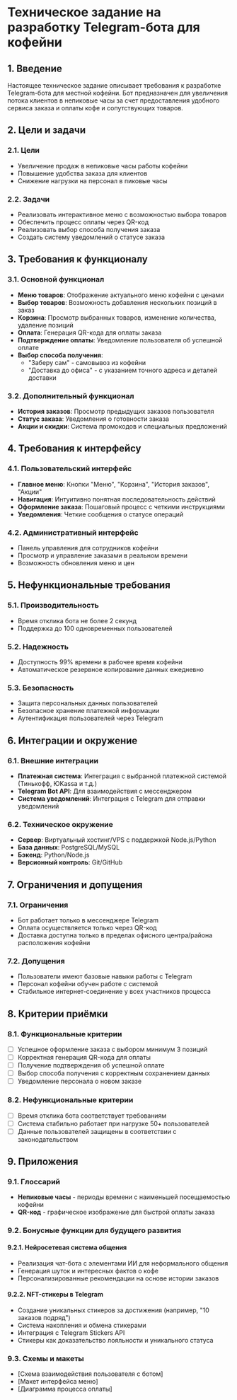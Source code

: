 # Техническое задание на разработку Telegram-бота для кофейни

## 1. Введение
Настоящее техническое задание описывает требования к разработке Telegram-бота для местной кофейни. Бот предназначен для увеличения потока клиентов в непиковые часы за счет предоставления удобного сервиса заказа и оплаты кофе и сопутствующих товаров.

## 2. Цели и задачи
### 2.1. Цели
- Увеличение продаж в непиковые часы работы кофейни
- Повышение удобства заказа для клиентов
- Снижение нагрузки на персонал в пиковые часы

### 2.2. Задачи
- Реализовать интерактивное меню с возможностью выбора товаров
- Обеспечить процесс оплаты через QR-код
- Реализовать выбор способа получения заказа
- Создать систему уведомлений о статусе заказа

## 3. Требования к функционалу
### 3.1. Основной функционал
- **Меню товаров**: Отображение актуального меню кофейни с ценами
- **Выбор товаров**: Возможность добавления нескольких позиций в заказ
- **Корзина**: Просмотр выбранных товаров, изменение количества, удаление позиций
- **Оплата**: Генерация QR-кода для оплаты заказа
- **Подтверждение оплаты**: Уведомление пользователя об успешной оплате
- **Выбор способа получения**: 
  - "Заберу сам" - самовывоз из кофейни
  - "Доставка до офиса" - с указанием точного адреса и деталей доставки

### 3.2. Дополнительный функционал
- **История заказов**: Просмотр предыдущих заказов пользователя
- **Статус заказа**: Уведомления о готовности заказа
- **Акции и скидки**: Система промокодов и специальных предложений

## 4. Требования к интерфейсу
### 4.1. Пользовательский интерфейс
- **Главное меню**: Кнопки "Меню", "Корзина", "История заказов", "Акции"
- **Навигация**: Интуитивно понятная последовательность действий
- **Оформление заказа**: Пошаговый процесс с четкими инструкциями
- **Уведомления**: Четкие сообщения о статусе операций

### 4.2. Административный интерфейс
- Панель управления для сотрудников кофейни
- Просмотр и управление заказами в реальном времени
- Возможность обновления меню и цен

## 5. Нефункциональные требования
### 5.1. Производительность
- Время отклика бота не более 2 секунд
- Поддержка до 100 одновременных пользователей

### 5.2. Надежность
- Доступность 99% времени в рабочее время кофейни
- Автоматическое резервное копирование данных ежедневно

### 5.3. Безопасность
- Защита персональных данных пользователей
- Безопасное хранение платежной информации
- Аутентификация пользователей через Telegram

## 6. Интеграции и окружение
### 6.1. Внешние интеграции
- **Платежная система**: Интеграция с выбранной платежной системой (Тинькофф, ЮKassa и т.д.)
- **Telegram Bot API**: Для взаимодействия с мессенджером
- **Система уведомлений**: Интеграция с Telegram для отправки уведомлений

### 6.2. Техническое окружение
- **Сервер**: Виртуальный хостинг/VPS с поддержкой Node.js/Python
- **База данных**: PostgreSQL/MySQL
- **Бэкенд**: Python/Node.js
- **Версионный контроль**: Git/GitHub

## 7. Ограничения и допущения
### 7.1. Ограничения
- Бот работает только в мессенджере Telegram
- Оплата осуществляется только через QR-код
- Доставка доступна только в пределах офисного центра/района расположения кофейни

### 7.2. Допущения
- Пользователи имеют базовые навыки работы с Telegram
- Персонал кофейни обучен работе с системой
- Стабильное интернет-соединение у всех участников процесса

## 8. Критерии приёмки
### 8.1. Функциональные критерии
- [ ] Успешное оформление заказа с выбором минимум 3 позиций
- [ ] Корректная генерация QR-кода для оплаты
- [ ] Получение подтверждения об успешной оплате
- [ ] Выбор способа получения с корректным сохранением данных
- [ ] Уведомление персонала о новом заказе

### 8.2. Нефункциональные критерии
- [ ] Время отклика бота соответствует требованиям
- [ ] Система стабильно работает при нагрузке 50+ пользователей
- [ ] Данные пользователей защищены в соответствии с законодательством

## 9. Приложения
### 9.1. Глоссарий
- **Непиковые часы** - периоды времени с наименьшей посещаемостью кофейни
- **QR-код** - графическое изображение для быстрой оплаты заказа

### 9.2. Бонусные функции для будущего развития
#### 9.2.1. Нейросетевая система общения
- Реализация чат-бота с элементами ИИ для неформального общения
- Генерация шуток и интересных фактов о кофе
- Персонализированные рекомендации на основе истории заказов

#### 9.2.2. NFT-стикеры в Telegram
- Создание уникальных стикеров за достижения (например, "10 заказов подряд")
- Система накопления и обмена стикерами
- Интеграция с Telegram Stickers API
- Стикеры как доказательство лояльности и уникального статуса

### 9.3. Схемы и макеты
- [Схема взаимодействия пользователя с ботом]
- [Макет интерфейса меню]
- [Диаграмма процесса оплаты]

